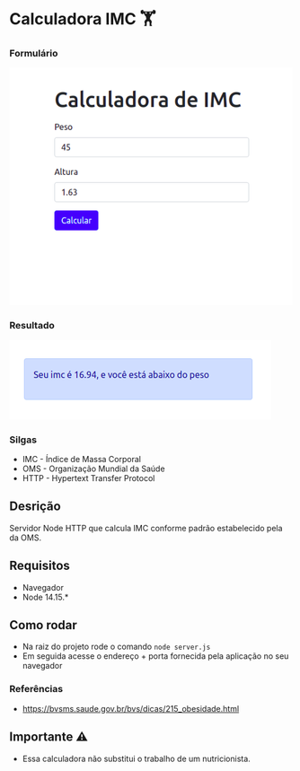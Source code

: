 # Calculadora IMC :weight_lifting: 

### Formulário
![Alt text](./images/form.png "form")

### Resultado
![Alt text](./images/result.png "result")


### Silgas

- IMC - Índice de Massa Corporal
- OMS - Organização Mundial da Saúde
- HTTP - Hypertext Transfer Protocol

## Desrição

Servidor Node HTTP que calcula IMC conforme padrão estabelecido pela da OMS.

## Requisitos
- Navegador 
- Node 14.15.*

## Como rodar
- Na raiz do projeto rode o comando `node server.js`
- Em seguida acesse o endereço + porta fornecida pela aplicação no seu navegador 


### Referências
- https://bvsms.saude.gov.br/bvs/dicas/215_obesidade.html

## Importante :warning:
- Essa calculadora não substitui o trabalho de um nutricionista.